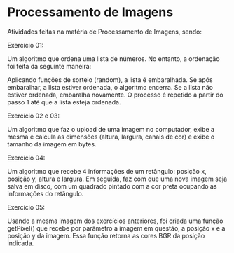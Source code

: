 # Processamento de Imagens
Atividades feitas na matéria de Processamento de Imagens, sendo: 

Exercício 01: 

Um algoritmo que ordena uma lista de números. No entanto, a ordenação foi feita da seguinte maneira:

Aplicando funções de sorteio (random), a lista é embaralhada.
Se após embaralhar, a lista estiver ordenada, o algoritmo encerra.
Se a lista não estiver ordenada, embaralha novamente.
O processo é repetido a partir do passo 1 até que a lista esteja ordenada.

Exercício 02 e 03:

Um algoritmo que faz o upload de uma imagem no computador, exibe a mesma e calcula as dimensões (altura, largura, canais de cor) e exibe o tamanho da imagem em bytes.

Exercício 04:

Um algoritmo que recebe 4 informações de um retângulo: posição x, posição y, altura e largura. Em seguida, faz com que uma nova imagem seja salva em disco, com um quadrado pintado com a cor preta ocupando as informações do retângulo.

Exercício 05: 

Usando a mesma imagem dos exercícios anteriores, foi criada uma função getPixel() que recebe por parâmetro a imagem em questão, a posição x e a posição y da imagem. Essa função retorna as cores BGR da posição indicada.
